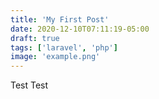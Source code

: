```yaml
---
title: 'My First Post'
date: 2020-12-10T07:11:19-05:00
draft: true
tags: ['laravel', 'php']
image: 'example.png'
---
```


Test Test
